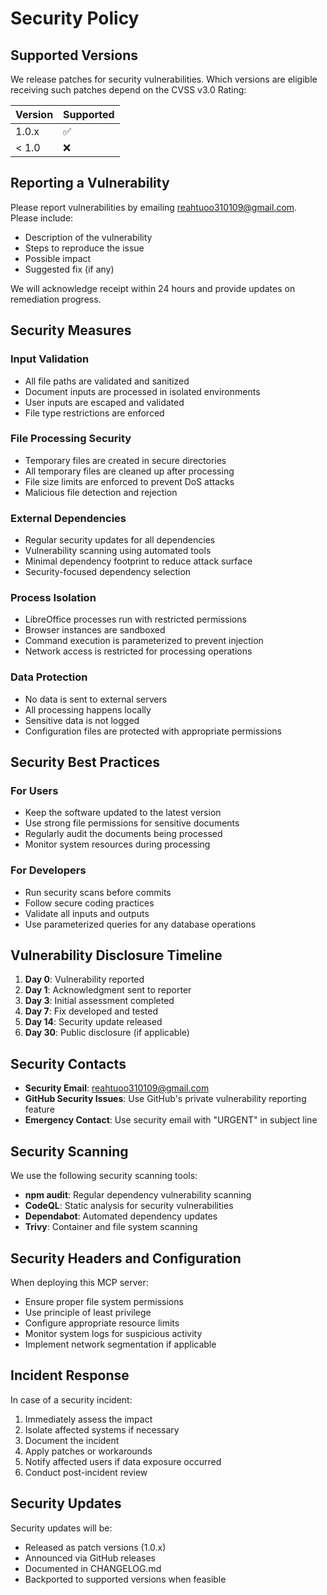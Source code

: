 # Security Policy

## Supported Versions

We release patches for security vulnerabilities. Which versions are eligible receiving such patches depend on the CVSS v3.0 Rating:

| Version | Supported          |
| ------- | ------------------ |
| 1.0.x   | :white_check_mark: |
| < 1.0   | :x:                |

## Reporting a Vulnerability

Please report vulnerabilities by emailing [reahtuoo310109@gmail.com](mailto:reahtuoo310109@gmail.com). Please include:

- Description of the vulnerability
- Steps to reproduce the issue
- Possible impact
- Suggested fix (if any)

We will acknowledge receipt within 24 hours and provide updates on remediation progress.

## Security Measures

### Input Validation
- All file paths are validated and sanitized
- Document inputs are processed in isolated environments
- User inputs are escaped and validated
- File type restrictions are enforced

### File Processing Security
- Temporary files are created in secure directories
- All temporary files are cleaned up after processing
- File size limits are enforced to prevent DoS attacks
- Malicious file detection and rejection

### External Dependencies
- Regular security updates for all dependencies
- Vulnerability scanning using automated tools
- Minimal dependency footprint to reduce attack surface
- Security-focused dependency selection

### Process Isolation
- LibreOffice processes run with restricted permissions
- Browser instances are sandboxed
- Command execution is parameterized to prevent injection
- Network access is restricted for processing operations

### Data Protection
- No data is sent to external servers
- All processing happens locally
- Sensitive data is not logged
- Configuration files are protected with appropriate permissions

## Security Best Practices

### For Users
- Keep the software updated to the latest version
- Use strong file permissions for sensitive documents
- Regularly audit the documents being processed
- Monitor system resources during processing

### For Developers
- Run security scans before commits
- Follow secure coding practices
- Validate all inputs and outputs
- Use parameterized queries for any database operations

## Vulnerability Disclosure Timeline

1. **Day 0**: Vulnerability reported
2. **Day 1**: Acknowledgment sent to reporter
3. **Day 3**: Initial assessment completed
4. **Day 7**: Fix developed and tested
5. **Day 14**: Security update released
6. **Day 30**: Public disclosure (if applicable)

## Security Contacts

- **Security Email**: [reahtuoo310109@gmail.com](mailto:reahtuoo310109@gmail.com)
- **GitHub Security Issues**: Use GitHub's private vulnerability reporting feature
- **Emergency Contact**: Use security email with "URGENT" in subject line

## Security Scanning

We use the following security scanning tools:

- **npm audit**: Regular dependency vulnerability scanning
- **CodeQL**: Static analysis for security vulnerabilities
- **Dependabot**: Automated dependency updates
- **Trivy**: Container and file system scanning

## Security Headers and Configuration

When deploying this MCP server:

- Ensure proper file system permissions
- Use principle of least privilege
- Configure appropriate resource limits
- Monitor system logs for suspicious activity
- Implement network segmentation if applicable

## Incident Response

In case of a security incident:

1. Immediately assess the impact
2. Isolate affected systems if necessary
3. Document the incident
4. Apply patches or workarounds
5. Notify affected users if data exposure occurred
6. Conduct post-incident review

## Security Updates

Security updates will be:
- Released as patch versions (1.0.x)
- Announced via GitHub releases
- Documented in CHANGELOG.md
- Backported to supported versions when feasible